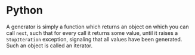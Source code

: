 # Python

A generator is simply a function which returns an object on which you can call ```next```, such that for every call it returns some value, until it raises a ```StopIteration``` exception, signaling that all values have been generated. Such an object is called an iterator. 
